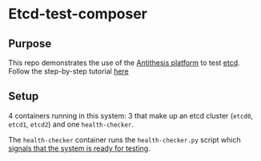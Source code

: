 # Etcd-test-composer

## Purpose

This repo demonstrates the use of the [Antithesis platform](https://antithesis.com/product/what_is_antithesis/) to test [etcd](https://etcd.io/). Follow the step-by-step tutorial [here](https://antithesis.com/docs/tutorials/)

## Setup

4 containers running in this system: 3 that make up an etcd cluster (`etcd0`, `etcd1`, `etcd2`) and one `health-checker`. 

The `health-checker` container runs the `health-checker.py` script which [signals that the system is ready for testing](https://antithesis.com/docs/tutorials/cluster-setup/#ready-signal). 
